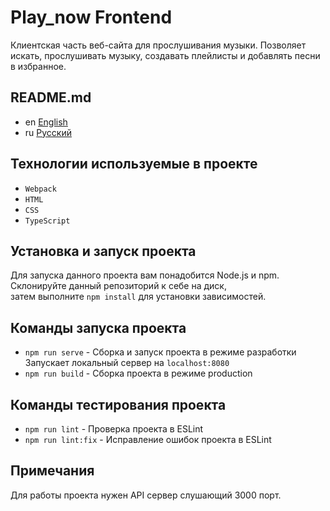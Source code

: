# Play_now Frontend

Клиентская часть веб-сайта для прослушивания музыки. Позволяет искать,
прослушивать музыку, создавать плейлисты и добавлять песни в избранное.

## README.md

* en [English](../README.md)
* ru [Русский](README.ru.md)

## Технологии используемые в проекте

* `Webpack`
* `HTML`
* `CSS`
* `TypeScript`

## Установка и запуск проекта

Для запуска данного проекта вам понадобится Node.js и npm.  
Склонируйте данный репозиторий к себе на диск,  
затем выполните `npm install` для установки зависимостей.

## Команды запуска проекта

* `npm run serve` - Сборка и запуск проекта в режиме разработки
  Запускает локальный сервер на `localhost:8080`
* `npm run build` - Сборка проекта в режиме production

## Команды тестирования проекта

* `npm run lint` - Проверка проекта в ESLint
* `npm run lint:fix` - Исправление ошибок проекта в ESLint

## Примечания

Для работы проекта нужен API сервер слушающий 3000 порт.
